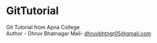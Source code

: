 # GitTutorial
Git Tutorial from Apna College
<Br>
Author - Dhruv Bhatnagar
Mail- dhruvbhtngr05@gmail.com
